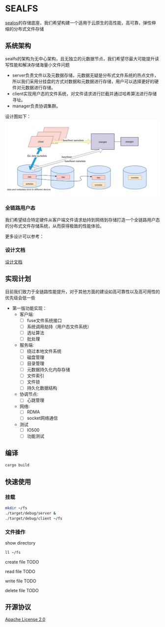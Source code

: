 # SEALFS

[sealos](https://github.com/labring/sealos)的存储底座，我们希望构建一个适用于云原生的高性能，高可靠，弹性伸缩的分布式文件存储

## 系统架构
sealfs的架构为无中心架构，且无独立的元数据节点，我们希望尽最大可能提升读写性能和解决存储海量小文件问题

- server负责文件以及元数据存储，元数据无疑是分布式文件系统的热点文件，所以我们采用分挂盘的方式对数据和元数据进行存储，用户可以选择更好的硬件对元数据进行存储。
- client实现用户态的文件系统，对文件请求进行拦截并通过哈希算法进行存储寻址。
- manager负责协调集群。

设计图如下：
![](docs/images/architecture.jpg)

### 全链路用户态
我们希望结合特定硬件从客户端文件请求劫持到网络到存储打造一个全链路用户态的分布式文件存储系统，从而获得极致的性能体验。

更多设计可以参考：
### 设计文档
[设计文档](https://github.com/labring/sealfs/blob/main/docs/README-ZH.MD)

## 实现计划
目前我们致力于全链路性能提升，对于其他方面的建设如高可靠性以及高可用性的优先级会低一些
- 第一版功能实现：
  - 客户端:
    - [ ] fuse文件系统接口
    - [ ] 系统调用劫持（用户态文件系统）
    - [ ] 选址算法
    - [ ] 批处理

  - 服务端:
    - [ ] 绕过本地文件系统
    - [ ] 磁盘管理
    - [ ] 目录管理
    - [ ] 元数据持久化内存存储
    - [ ] 文件索引
    - [ ] 文件锁
    - [ ] 持久化数据结构
    
  - 协调节点:
    - [ ] 心跳管理
    
  - 网络:
    - [ ] RDMA
    - [ ] socket网络通信

  - 测试
    - [ ] IO500
    - [ ] 功能测试

## 编译

```bash
cargo build
```

## 快速使用

### 挂载

```bash
mkdir ~/fs
./target/debug/server &
./target/debug/client ~/fs
```

### 文件操作

show directory
```bash
ll ~/fs
```
create file
TODO

read file
TODO

write file
TODO

delete file
TODO

## 开源协议
[Apache License 2.0](https://github.com/labring/sealfs/blob/main/LICENSE)